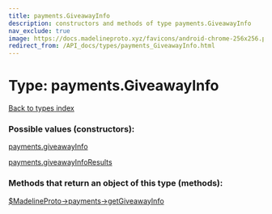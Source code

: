 ```yaml
---
title: payments.GiveawayInfo
description: constructors and methods of type payments.GiveawayInfo
nav_exclude: true
image: https://docs.madelineproto.xyz/favicons/android-chrome-256x256.png
redirect_from: /API_docs/types/payments_GiveawayInfo.html
---
```

# Type: payments.GiveawayInfo
[Back to types index](index.html)



### Possible values (constructors):

[payments.giveawayInfo](/API_docs/constructors/payments.giveawayInfo.html)  

[payments.giveawayInfoResults](/API_docs/constructors/payments.giveawayInfoResults.html)  



### Methods that return an object of this type (methods):

[$MadelineProto->payments->getGiveawayInfo](/API_docs/methods/payments.getGiveawayInfo.html)  



